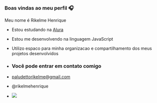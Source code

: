 ### Boas vindas ao meu perfil 🎧

Meu nome é Rikelme Henrique

- Estou estudando na [Alura](https://www.alura.com.br)
- Estou me desenvolvendo na linguagem JavaScript
- Utilizo espaco para minha organizacao e compartilhamento dos meus projetos desenvolvidos

- ### Você pode entrar em contato comigo

- paludettorikelme@gmail.com

- @rikelmehenrique

- ![](https://media.tenor.com/i711TDaTPTUAAAAC/naruto.gif)
